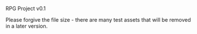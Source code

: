 RPG Project v0.1

Please forgive the file size - there are many test assets that will be removed in a later version.
